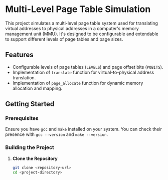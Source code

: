 # Multi-Level Page Table Simulation

This project simulates a multi-level page table system used for translating virtual addresses to physical addresses in a computer's memory management unit (MMU). It's designed to be configurable and extendable to support different levels of page tables and page sizes.

## Features

- Configurable levels of page tables (`LEVELS`) and page offset bits (`POBITS`).
- Implementation of `translate` function for virtual-to-physical address translation.
- Implementation of `page_allocate` function for dynamic memory allocation and mapping.

## Getting Started

### Prerequisites

Ensure you have `gcc` and `make` installed on your system. You can check their presence with `gcc --version` and `make --version`.

### Building the Project

1. **Clone the Repository**

   ```bash
   git clone <repository-url>
   cd <project-directory>




